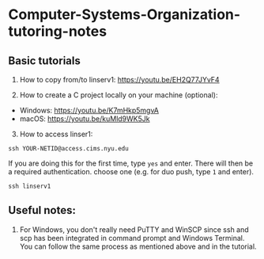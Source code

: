# Computer-Systems-Organization-tutoring-notes

## Basic tutorials
1. How to copy from/to linserv1:
https://youtu.be/EH2Q77JYvF4

2. How to create a C project locally on your machine (optional):
- Windows: https://youtu.be/K7mHkp5mgvA
- macOS: https://youtu.be/kuMld9WK5Jk

3. How to access linser1:
```
ssh YOUR-NETID@access.cims.nyu.edu
```
If you are doing this for the first time, type `yes` and enter.
There will then be a required authentication. choose one (e.g. for duo push, type `1` and enter).
```
ssh linserv1
```
## Useful notes:
1. For Windows, you don't really need PuTTY and WinSCP since ssh and scp has been integrated in command prompt and Windows Terminal. You can follow the same process as mentioned above and in the tutorial.
